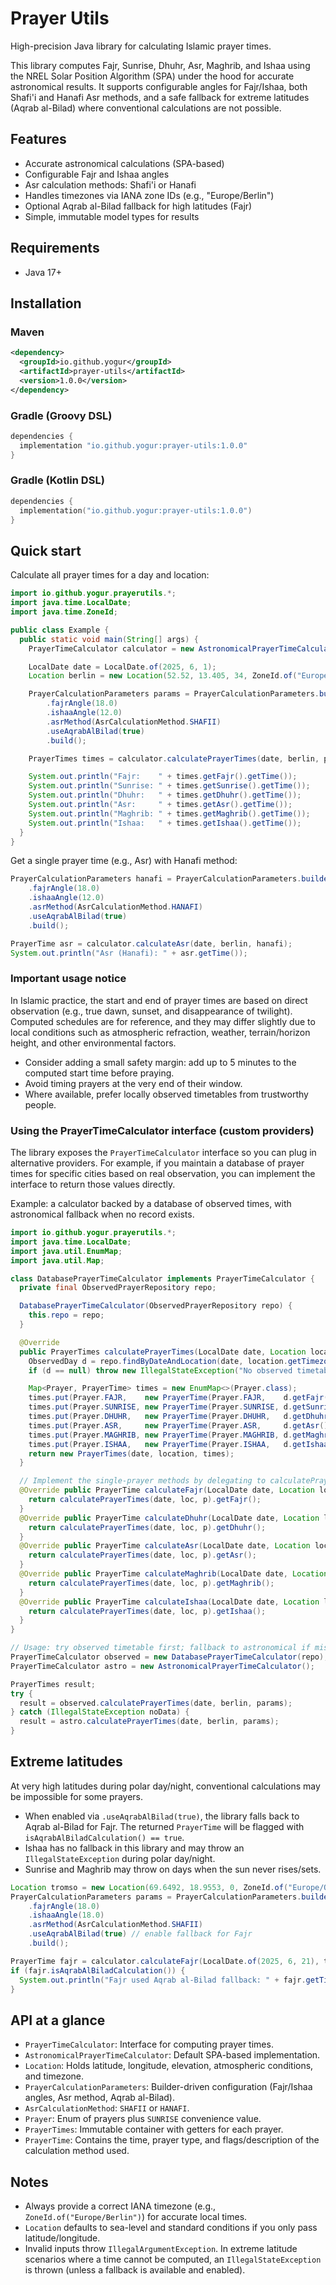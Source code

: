 # Prayer Utils

High-precision Java library for calculating Islamic prayer times.

This library computes Fajr, Sunrise, Dhuhr, Asr, Maghrib, and Ishaa using the NREL Solar Position Algorithm (SPA) under the hood for accurate astronomical results. It supports configurable angles for Fajr/Ishaa, both Shafi'i and Hanafi Asr methods, and a safe fallback for extreme latitudes (Aqrab al-Bilad) where conventional calculations are not possible.

## Features

- Accurate astronomical calculations (SPA-based)
- Configurable Fajr and Ishaa angles
- Asr calculation methods: Shafi'i or Hanafi
- Handles timezones via IANA zone IDs (e.g., "Europe/Berlin")
- Optional Aqrab al-Bilad fallback for high latitudes (Fajr)
- Simple, immutable model types for results

## Requirements

- Java 17+

## Installation

### Maven

```xml
<dependency>
  <groupId>io.github.yogur</groupId>
  <artifactId>prayer-utils</artifactId>
  <version>1.0.0</version>
</dependency>
```

### Gradle (Groovy DSL)

```groovy
dependencies {
  implementation "io.github.yogur:prayer-utils:1.0.0"
}
```

### Gradle (Kotlin DSL)

```kotlin
dependencies {
  implementation("io.github.yogur:prayer-utils:1.0.0")
}
```

## Quick start

Calculate all prayer times for a day and location:

```java
import io.github.yogur.prayerutils.*;
import java.time.LocalDate;
import java.time.ZoneId;

public class Example {
  public static void main(String[] args) {
    PrayerTimeCalculator calculator = new AstronomicalPrayerTimeCalculator();

    LocalDate date = LocalDate.of(2025, 6, 1);
    Location berlin = new Location(52.52, 13.405, 34, ZoneId.of("Europe/Berlin"));

    PrayerCalculationParameters params = PrayerCalculationParameters.builder()
        .fajrAngle(18.0)
        .ishaaAngle(12.0)
        .asrMethod(AsrCalculationMethod.SHAFII)
        .useAqrabAlBilad(true)
        .build();

    PrayerTimes times = calculator.calculatePrayerTimes(date, berlin, params);

    System.out.println("Fajr:    " + times.getFajr().getTime());
    System.out.println("Sunrise: " + times.getSunrise().getTime());
    System.out.println("Dhuhr:   " + times.getDhuhr().getTime());
    System.out.println("Asr:     " + times.getAsr().getTime());
    System.out.println("Maghrib: " + times.getMaghrib().getTime());
    System.out.println("Ishaa:   " + times.getIshaa().getTime());
  }
}
```

Get a single prayer time (e.g., Asr) with Hanafi method:

```java
PrayerCalculationParameters hanafi = PrayerCalculationParameters.builder()
    .fajrAngle(18.0)
    .ishaaAngle(12.0)
    .asrMethod(AsrCalculationMethod.HANAFI)
    .useAqrabAlBilad(true)
    .build();

PrayerTime asr = calculator.calculateAsr(date, berlin, hanafi);
System.out.println("Asr (Hanafi): " + asr.getTime());
```

### Important usage notice

In Islamic practice, the start and end of prayer times are based on direct observation (e.g., true dawn, sunset, and disappearance of twilight). Computed schedules are for reference, and they may differ slightly due to local conditions such as atmospheric refraction, weather, terrain/horizon height, and other environmental factors.

- Consider adding a small safety margin: add up to 5 minutes to the computed start time before praying.
- Avoid timing prayers at the very end of their window.
- Where available, prefer locally observed timetables from trustworthy people.

### Using the PrayerTimeCalculator interface (custom providers)

The library exposes the `PrayerTimeCalculator` interface so you can plug in alternative providers. For example, if you maintain a database of prayer times for specific cities based on real observation, you can implement the interface to return those values directly.

Example: a calculator backed by a database of observed times, with astronomical fallback when no record exists.

```java
import io.github.yogur.prayerutils.*;
import java.time.LocalDate;
import java.util.EnumMap;
import java.util.Map;

class DatabasePrayerTimeCalculator implements PrayerTimeCalculator {
  private final ObservedPrayerRepository repo;

  DatabasePrayerTimeCalculator(ObservedPrayerRepository repo) {
    this.repo = repo;
  }

  @Override
  public PrayerTimes calculatePrayerTimes(LocalDate date, Location location, PrayerCalculationParameters params) {
    ObservedDay d = repo.findByDateAndLocation(date, location.getTimezone());
    if (d == null) throw new IllegalStateException("No observed timetable available");

    Map<Prayer, PrayerTime> times = new EnumMap<>(Prayer.class);
    times.put(Prayer.FAJR,    new PrayerTime(Prayer.FAJR,    d.getFajr(),    false, "Observed (DB)"));
    times.put(Prayer.SUNRISE, new PrayerTime(Prayer.SUNRISE, d.getSunrise(), false, "Observed (DB)"));
    times.put(Prayer.DHUHR,   new PrayerTime(Prayer.DHUHR,   d.getDhuhr(),   false, "Observed (DB)"));
    times.put(Prayer.ASR,     new PrayerTime(Prayer.ASR,     d.getAsr(),     false, "Observed (DB)"));
    times.put(Prayer.MAGHRIB, new PrayerTime(Prayer.MAGHRIB, d.getMaghrib(), false, "Observed (DB)"));
    times.put(Prayer.ISHAA,   new PrayerTime(Prayer.ISHAA,   d.getIshaa(),   false, "Observed (DB)"));
    return new PrayerTimes(date, location, times);
  }

  // Implement the single-prayer methods by delegating to calculatePrayerTimes(...)
  @Override public PrayerTime calculateFajr(LocalDate date, Location loc, PrayerCalculationParameters p) {
    return calculatePrayerTimes(date, loc, p).getFajr();
  }
  @Override public PrayerTime calculateDhuhr(LocalDate date, Location loc, PrayerCalculationParameters p) {
    return calculatePrayerTimes(date, loc, p).getDhuhr();
  }
  @Override public PrayerTime calculateAsr(LocalDate date, Location loc, PrayerCalculationParameters p) {
    return calculatePrayerTimes(date, loc, p).getAsr();
  }
  @Override public PrayerTime calculateMaghrib(LocalDate date, Location loc, PrayerCalculationParameters p) {
    return calculatePrayerTimes(date, loc, p).getMaghrib();
  }
  @Override public PrayerTime calculateIshaa(LocalDate date, Location loc, PrayerCalculationParameters p) {
    return calculatePrayerTimes(date, loc, p).getIshaa();
  }
}

// Usage: try observed timetable first; fallback to astronomical if missing
PrayerTimeCalculator observed = new DatabasePrayerTimeCalculator(repo);
PrayerTimeCalculator astro = new AstronomicalPrayerTimeCalculator();

PrayerTimes result;
try {
  result = observed.calculatePrayerTimes(date, berlin, params);
} catch (IllegalStateException noData) {
  result = astro.calculatePrayerTimes(date, berlin, params);
}
```

## Extreme latitudes

At very high latitudes during polar day/night, conventional calculations may be impossible for some prayers.

- When enabled via `.useAqrabAlBilad(true)`, the library falls back to Aqrab al-Bilad for Fajr. The returned `PrayerTime` will be flagged with `isAqrabAlBiladCalculation() == true`.
- Ishaa has no fallback in this library and may throw an `IllegalStateException` during polar day/night.
- Sunrise and Maghrib may throw on days when the sun never rises/sets.

```java
Location tromso = new Location(69.6492, 18.9553, 0, ZoneId.of("Europe/Oslo"));
PrayerCalculationParameters params = PrayerCalculationParameters.builder()
    .fajrAngle(18.0)
    .ishaaAngle(18.0)
    .asrMethod(AsrCalculationMethod.SHAFII)
    .useAqrabAlBilad(true) // enable fallback for Fajr
    .build();

PrayerTime fajr = calculator.calculateFajr(LocalDate.of(2025, 6, 21), tromso, params);
if (fajr.isAqrabAlBiladCalculation()) {
  System.out.println("Fajr used Aqrab al-Bilad fallback: " + fajr.getTime());
}
```

## API at a glance

- `PrayerTimeCalculator`: Interface for computing prayer times.
- `AstronomicalPrayerTimeCalculator`: Default SPA-based implementation.
- `Location`: Holds latitude, longitude, elevation, atmospheric conditions, and timezone.
- `PrayerCalculationParameters`: Builder-driven configuration (Fajr/Ishaa angles, Asr method, Aqrab al-Bilad).
- `AsrCalculationMethod`: `SHAFII` or `HANAFI`.
- `Prayer`: Enum of prayers plus `SUNRISE` convenience value.
- `PrayerTimes`: Immutable container with getters for each prayer.
- `PrayerTime`: Contains the time, prayer type, and flags/description of the calculation method used.

## Notes

- Always provide a correct IANA timezone (e.g., `ZoneId.of("Europe/Berlin")`) for accurate local times.
- `Location` defaults to sea-level and standard conditions if you only pass latitude/longitude.
- Invalid inputs throw `IllegalArgumentException`. In extreme latitude scenarios where a time cannot be computed, an `IllegalStateException` is thrown (unless a fallback is available and enabled).
